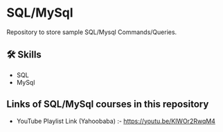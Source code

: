 # SQL/MySql
Repository to store sample SQL/Mysql Commands/Queries.


## 🛠 Skills
- SQL
- MySql


## Links of SQL/MySql courses in this repository
- YouTube Playlist Link (Yahoobaba) :- https://youtu.be/KlWOr2RwqM4

